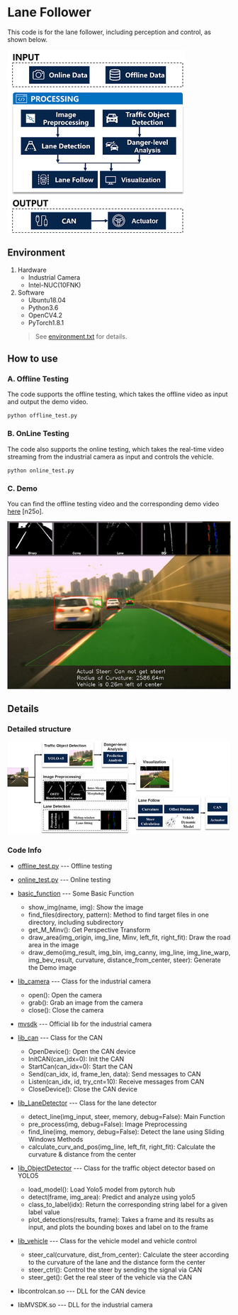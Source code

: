# Lane Follower
This code is for the lane follower, including perception and control, as shown below.

![Structure](./img/structure.png) 

## Environment
1. Hardware
   * Industrial Camera
   * Intel-NUC(10FNK)
2. Software
   * Ubuntu18.04
   * Python3.6
   * OpenCV4.2
   * PyTorch1.8.1
   > See [environment.txt](./environment.txt) for details.

## How to use
### A. Offline Testing
The code supports the offline testing, which takes the offline video as input and output the demo video.

```
python offline_test.py
```

### B. OnLine Testing
The code also supports the online testing, which takes the real-time video streaming from the industrial camera as input and controls the vehicle.

```
python online_test.py
```
### C. Demo
You can find the offline testing video and the corresponding demo video [here](https://pan.baidu.com/s/1E4Zl6D0SnxghhAqise-Qtw) [n25o].

![demo](./img/demo.png)

## Details
### Detailed structure

![detailed-structure](./img/detailed-structure.png)

### Code Info

* [offline_test.py](./offline_test.py) --- Offline testing
  
* [online_test.py](./online_test.py) --- Online testing
  
* [basic_function](./basic_function.py) --- Some Basic Function
    * show_img(name, img): Show the image
    * find_files(directory, pattern): Method to find target files in one directory, including subdirectory
    * get_M_Minv(): Get Perspective Transform
    * draw_area(img_origin, img_line, Minv, left_fit, right_fit): Draw the road area in the image
    * draw_demo(img_result, img_bin, img_canny, img_line, img_line_warp, img_bev_result, curvature, distance_from_center, steer): Generate the Demo image

* [lib_camera](./lib_camera.py) --- Class for the industrial camera
    * open(): Open the camera
    * grab(): Grab an image from the camera
    * close(): Close the camera

* [mvsdk](./mvsdk.py) --- Official lib for the industrial camera 
  
* [lib_can](./lib_can.py) --- Class for the CAN
    * OpenDevice(): Open the CAN device
    * InitCAN(can_idx=0): Init the CAN
    * StartCan(can_idx=0): Start the CAN
    * Send(can_idx, id, frame_len, data): Send messages to CAN
    * Listen(can_idx, id, try_cnt=10): Receive messages from CAN
    * CloseDevice(): Close the CAN device

* [lib_LaneDetector](./lib_LaneDetector.py) --- Class for the lane detector
    * detect_line(img_input, steer, memory, debug=False): Main Function
    * pre_process(img, debug=False): Image Preprocessing
    * find_line(img, memory, debug=False): Detect the lane using Sliding Windows Methods
    * calculate_curv_and_pos(img_line, left_fit, right_fit): Calculate the curvature & distance from the center

* [lib_ObjectDetector](./lib_ObjectDetector.py) --- Class for the traffic object detector based on YOLO5
    * load_model(): Load Yolo5 model from pytorch hub
    * detect(frame, img_area): Predict and analyze using yolo5
    * class_to_label(idx): Return the corresponding string label for a given label value
    * plot_detections(results, frame): Takes a frame and its results as input, and plots the bounding boxes and label on to the frame

* [lib_vehicle](./lib_vehicle.py) --- Class for the vehicle model and vehicle control
    * steer_cal(curvature, dist_from_center): Calculate the steer according to the curvature of the lane and the distance form the center
    * steer_ctrl(): Control the steer by sending the signal via CAN
    * steer_get(): Get the real steer of the vehicle via the CAN

* libcontrolcan.so --- DLL for the CAN device
* libMVSDK.so --- DLL for the industrial camera

